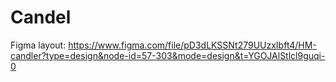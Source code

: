 # Candel
Figma layout: https://www.figma.com/file/pD3dLKSSNt279UUzxIbft4/HM-candler?type=design&node-id=57-303&mode=design&t=YGOJAlStlcl9guqi-0
